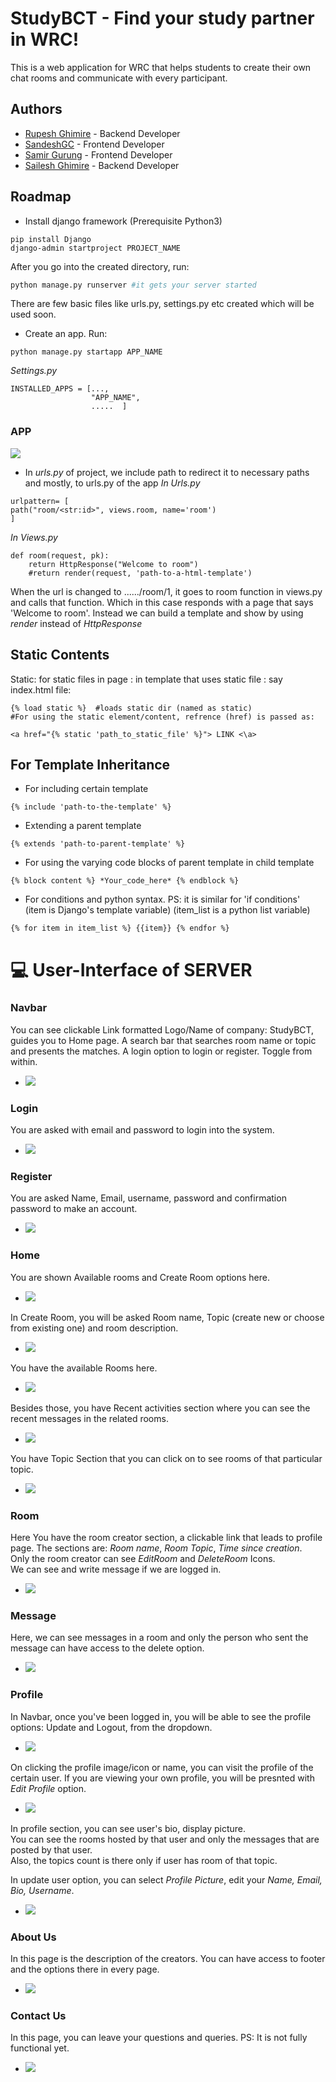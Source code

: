 
# StudyBCT - Find your study partner in WRC!

This is a web application for WRC that helps students to create their own chat rooms and communicate with every participant.

## Authors

- [Rupesh Ghimire](https://www.github.com/rupeshghimire7) - Backend Developer
- [SandeshGC](https://www.github.com/SandeshGC) - Frontend Developer
- [Samir Gurung](https://www.github.com/Pikasam114) - Frontend Developer
- [Sailesh Ghimire](https://www.github.com/saileshghimire) - Backend Developer


## Roadmap
- Install django framework (Prerequisite Python3)
```
pip install Django
django-admin startproject PROJECT_NAME
```
After you go into the created directory, run:
```python
python manage.py runserver #it gets your server started
```

There are few basic files like urls.py, settings.py etc created which will be used soon.

- Create an app. Run:
```
python manage.py startapp APP_NAME
```
*Settings.py*
```
INSTALLED_APPS = [...,
                  "APP_NAME",
                  .....  ]
```
### APP
![](./static/images/screenshots/app.png)

- In *urls.py* of project, we include path to redirect it to necessary paths and mostly, to urls.py of the app
*In Urls.py*
```
urlpattern= [
path("room/<str:id>", views.room, name='room')
]
```
*In Views.py*
```
def room(request, pk):
	return HttpResponse("Welcome to room")
    #return render(request, 'path-to-a-html-template')
```
When the url is changed to ....../room/1, it goes to room function in views.py and calls that function.
Which in this case responds with a page that says 'Welcome to room'.
Instead we can build a template and show by using *render* instead of *HttpResponse*

## Static Contents
Static: for static files in page : in template that uses static file : 
say index.html file:
			
```
{% load static %}  #loads static dir (named as static)
#For using the static element/content, refrence (href) is passed as:

<a href="{% static 'path_to_static_file' %}"> LINK <\a>  
``` 

## For Template Inheritance
- For including certain template
```
{% include 'path-to-the-template' %}
```
- Extending a parent template
```
{% extends 'path-to-parent-template' %}
```
- For using the varying code blocks of parent template in child template
```
{% block content %} *Your_code_here* {% endblock %}
```
- For conditions and python syntax. PS: it is similar for 'if conditions'   
    (item is Django's template variable)
    (item_list is a python list variable)
```
{% for item in item_list %} {{item}} {% endfor %}
```



# 💻 User-Interface of SERVER

### Navbar
You can see clickable Link formatted Logo/Name of company: StudyBCT, guides you to Home page. 
A search bar that searches room name or topic and presents the matches.
A login option to login or register. Toggle from within.

- ![](./static/images/screenshots/navbar.png)


### Login
You are asked with email and password to login into the system.

- ![](./static/images/screenshots/login.png)

### Register
You are asked Name, Email, username, password and confirmation password to make an account.

- ![](./static/images/screenshots/register.png)

### Home
You are shown Available rooms and Create Room options here.

- ![](./static/images/screenshots/available_create.png)

In Create Room, you will be asked Room name, Topic (create new or choose from existing one) and room description.

- ![](./static/images/screenshots/create_room.png)

You have the available Rooms here.

- ![](./static/images/screenshots/home.png)

Besides those, you have Recent activities section where you can see the recent messages in the related rooms.

- ![](./static/images/screenshots/recent_activities.png)

You have Topic Section that you can click on to see rooms of that particular topic.

- ![](./static/images/screenshots/topics.png)

### Room
Here You have the room creator section, a clickable link that leads to profile page. 
The sections are: *Room name*, *Room Topic*, *Time since creation*.  
Only the room creator can see *EditRoom* and *DeleteRoom* Icons.      
We can see and write message if we are logged in.

- ![](./static/images/screenshots/room.png)

### Message 
Here, we can see messages in a room and only the person who sent the message can have access to the delete option.

- ![](./static/images/screenshots/message.png)

### Profile 
In Navbar, once you've been logged in, you will be able to see the profile options: Update and Logout, from the dropdown.

- ![](./static/images/screenshots/profile_options.png)

On clicking the profile image/icon or name, you can visit the profile of the certain user.
If you are viewing your own profile, you will be presnted with *Edit Profile* option. 

- ![](./static/images/screenshots/profile.png) 

In profile section, you can see user's bio, display picture.    
You can see the rooms hosted by that user and only the messages that are posted by that user.   
Also, the topics count is there only if user has room of that topic.


In update user option, you can select *Profile Picture*, edit your *Name, Email, Bio, Username*.

- ![](./static/images/screenshots/update_profile.png)


### About Us 
In this page is the description of the creators.
You can have access to footer and the options there in every page.

- ![](./static/images/screenshots/about_us.png)

### Contact Us 
In this page, you can leave your questions and queries. PS: It is not fully functional yet.

- ![](./static/images/screenshots/contact_us.png)
